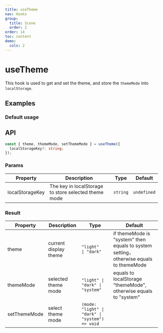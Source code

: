 ```yaml
---
title: useTheme
nav: Hooks
group:
  title: Scene
  order: 2
order: 14
toc: content
demo:
  cols: 2
---
```


# useTheme

This hook is used to get and set the theme, and store the `themeMode` into `localStorage`.

## Examples

### Default usage

<code src="./demo/demo1.tsx"></code>

## API

```typescript
const { theme, themeMode, setThemeMode } = useTheme({
  localStorageKey?: string;
});
```

### Params

| Property        | Description                                           | Type     | Default   |
| --------------- | ----------------------------------------------------- | -------- | --------- |
| localStorageKey | The key in localStorage to store selected theme mode | `string` | `undefined` |

### Result

| Property     | Description           | Type                                            | Default                                                                               |
| ------------ | --------------------- | ----------------------------------------------- | ------------------------------------------------------------------------------------- |
| theme        | current display theme | `"light"   \| "dark"`                           | if themeMode is "system" then equals to system setting，otherwise equals to themeMode |
| themeMode    | selected theme mode   | `"light" \| "dark" \| "system"`                 | equals to localStorage "themeMode", otherwise equals to "system"                      |
| setThemeMode | select theme mode     | `(mode: "light" \| "dark" \| "system") => void` |                                                                                       |
